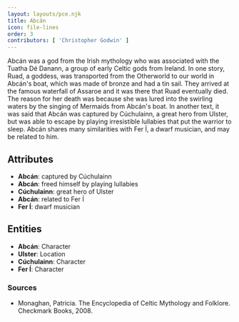 ```yaml
---
layout: layouts/pce.njk
title: Abcán
icon: file-lines
order: 3
contributors: [ 'Christopher Godwin' ]
---
```

Abcán was a god from the Irish mythology who was associated with the Tuatha Dé Danann, a group of early Celtic gods from Ireland. In one story, Ruad, a goddess, was transported from the Otherworld to our world in Abcán's boat, which was made of bronze and had a tin sail. They arrived at the famous waterfall of Assaroe and it was there that Ruad eventually died. The reason for her death was because she was lured into the swirling waters by the singing of Mermaids from Abcán's boat. In another text, it was said that Abcán was captured by Cúchulainn, a great hero from Ulster, but was able to escape by playing irresistible lullabies that put the warrior to sleep. Abcán shares many similarities with Fer Í, a dwarf musician, and may be related to him.

## Attributes

- **Abcán**: captured by Cúchulainn
- **Abcán**: freed himself by playing lullabies
- **Cúchulainn**: great hero of Ulster
- **Abcán**: related to Fer Í
- **Fer Í**: dwarf musician

## Entities

- **Abcán**: Character
- **Ulster**: Location
- **Cúchulainn**: Character
- **Fer Í**: Character

### Sources

- Monaghan, Patricia. The Encyclopedia of Celtic Mythology and Folklore. Checkmark Books, 2008.

